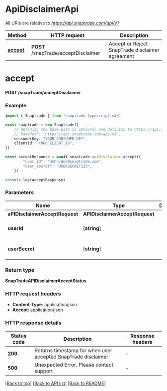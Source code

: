 # ApiDisclaimerApi

All URIs are relative to *https://api.snaptrade.com/api/v1*

Method | HTTP request | Description
------------- | ------------- | -------------
[**accept**](ApiDisclaimerApi.md#accept) | **POST** /snapTrade/acceptDisclaimer | Accept or Reject SnapTrade disclaimer agreement


# **accept**

#### **POST** /snapTrade/acceptDisclaimer


### Example


```typescript
import { Snaptrade } from "snaptrade-typescript-sdk"

const snaptrade = new Snaptrade({
    // Defining the base path is optional and defaults to https://api.snaptrade.com/api/v1
    // basePath: "https://api.snaptrade.com/api/v1",
    consumerKey: "YOUR_CONSUMER_KEY",
    clientId: "YOUR_CLIENT_ID",
})

const acceptResponse = await snaptrade.apiDisclaimer.accept({
        "user_id": "John.doe@snaptrade.com",
        "user_secret": "USERSECRET123",
    })

console.log(acceptResponse)

```


### Parameters

Name | Type | Description  | Notes
------------- | ------------- | ------------- | -------------
 **aPIDisclaimerAcceptRequest** | **APIDisclaimerAcceptRequest**|  |
 **userId** | [**string**] |  | defaults to undefined
 **userSecret** | [**string**] |  | defaults to undefined


### Return type

**SnapTradeAPIDisclaimerAcceptStatus**

### HTTP request headers

 - **Content-Type**: application/json
 - **Accept**: application/json


### HTTP response details
| Status code | Description | Response headers |
|-------------|-------------|------------------|
**200** | Returns timestamp for when user accepted SnapTrade disclaimer |  -  |
**500** | Unexpected Error. Please contact support |  -  |

[[Back to top]](#) [[Back to API list]](../README.md#documentation-for-api-endpoints) [[Back to README]](../README.md)


